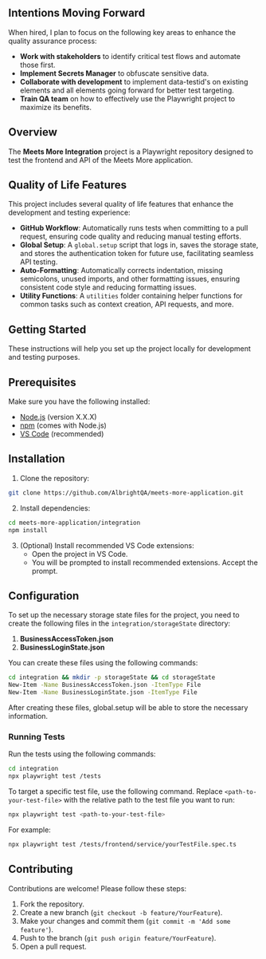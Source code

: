 ## Intentions Moving Forward

When hired, I plan to focus on the following key areas to enhance the quality assurance process:

- **Work with stakeholders** to identify critical test flows and automate those first.
- **Implement Secrets Manager** to obfuscate sensitive data.
- **Collaborate with development** to implement data-testid's on existing elements and all elements going forward for better test targeting.
- **Train QA team** on how to effectively use the Playwright project to maximize its benefits.

## Overview
The **Meets More Integration** project is a Playwright repository designed to test the frontend and API of the Meets More application.

## Quality of Life Features

This project includes several quality of life features that enhance the development and testing experience:

- **GitHub Workflow**: Automatically runs tests when committing to a pull request, ensuring code quality and reducing manual testing efforts.
- **Global Setup**: A `global.setup` script that logs in, saves the storage state, and stores the authentication token for future use, facilitating seamless API testing.
- **Auto-Formatting**: Automatically corrects indentation, missing semicolons, unused imports, and other formatting issues, ensuring consistent code style and reducing formatting issues.
- **Utility Functions**: A `utilities` folder containing helper functions for common tasks such as context creation, API requests, and more.

## Getting Started
These instructions will help you set up the project locally for development and testing purposes.

## Prerequisites
Make sure you have the following installed:
- [Node.js](https://nodejs.org/) (version X.X.X)
- [npm](https://www.npmjs.com/) (comes with Node.js)
- [VS Code](https://code.visualstudio.com/) (recommended)

## Installation
1. Clone the repository:
```bash
git clone https://github.com/AlbrightQA/meets-more-application.git
```

2. Install dependencies:
```bash
cd meets-more-application/integration
npm install
```

3. (Optional) Install recommended VS Code extensions:
   - Open the project in VS Code.
   - You will be prompted to install recommended extensions. Accept the prompt.

## Configuration
To set up the necessary storage state files for the project, you need to create the following files in the `integration/storageState` directory:

1. **BusinessAccessToken.json**
2. **BusinessLoginState.json**

You can create these files using the following commands:

```bash
cd integration && mkdir -p storageState && cd storageState
New-Item -Name BusinessAccessToken.json -ItemType File
New-Item -Name BusinessLoginState.json -ItemType File
```

After creating these files, global.setup will be able to store the necessary information.

### Running Tests
Run the tests using the following commands:
```bash
cd integration
npx playwright test /tests
```
To target a specific test file, use the following command. Replace `<path-to-your-test-file>` with the relative path to the test file you want to run:
```bash
npx playwright test <path-to-your-test-file>
```
For example:
```bash
npx playwright test /tests/frontend/service/yourTestFile.spec.ts
```

## Contributing
Contributions are welcome! Please follow these steps:
1. Fork the repository.
2. Create a new branch (`git checkout -b feature/YourFeature`).
3. Make your changes and commit them (`git commit -m 'Add some feature'`).
4. Push to the branch (`git push origin feature/YourFeature`).
5. Open a pull request.
